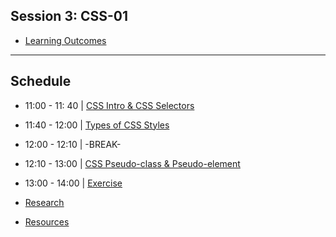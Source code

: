 ## Session 3: CSS-01


- [Learning Outcomes](./learning-outcomes.md)
---

## Schedule

- 11:00 - 11: 40 | [CSS Intro & CSS Selectors](./introAndSelectors.md)

- 11:40 - 12:00 | [Types of CSS Styles](./typesOfStyles.md)

- 12:00 - 12:10 | -BREAK-

- 12:10 - 13:00 | [CSS Pseudo-class & Pseudo-element](./pseudoClassAndElement.md)

- 13:00 - 14:00 | [Exercise](./exercise.md)

- [Research](./research-topics.md)
- [Resources](./resources.md)
